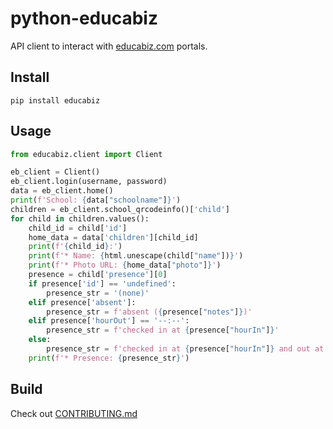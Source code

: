 # python-educabiz

API client to interact with [educabiz.com](https://www.educabiz.com) portals.

## Install

```
pip install educabiz
```

## Usage

```python
from educabiz.client import Client

eb_client = Client()
eb_client.login(username, password)
data = eb_client.home()
print(f'School: {data["schoolname"]}')
children = eb_client.school_qrcodeinfo()['child']
for child in children.values():
    child_id = child['id']
    home_data = data['children'][child_id]
    print(f'{child_id}:')
    print(f'* Name: {html.unescape(child["name"])}')
    print(f'* Photo URL: {home_data["photo"]}')
    presence = child['presence'][0]
    if presence['id'] == 'undefined':
        presence_str = '(none)'
    elif presence['absent']:
        presence_str = f'absent ({presence["notes"]})'
    elif presence['hourOut'] == '--:--':
        presence_str = f'checked in at {presence["hourIn"]}'
    else:
        presence_str = f'checked in at {presence["hourIn"]} and out at {presence["hourOut"]}'
    print(f'* Presence: {presence_str}')
```

## Build

Check out [CONTRIBUTING.md](CONTRIBUTING.md)
